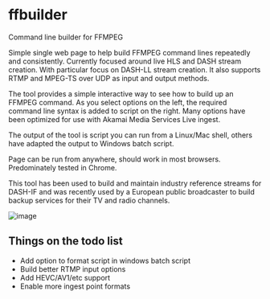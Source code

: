 # ffbuilder
Command line builder for FFMPEG

Simple single web page to help build FFMPEG command lines repeatedly and consistently.
Currently focused around live HLS and DASH stream creation. With particular focus on DASH-LL stream creation.
It also supports RTMP and MPEG-TS over UDP as input and output methods.

The tool provides a simple interactive way to see how to build up an FFMPEG command.
As you select options on the left, the required command line syntax is added to script on the right.
Many options have been optimized for use with Akamai Media Services Live ingest.

The output of the tool is script you can run from a Linux/Mac shell, others have adapted the output to Windows batch script.

Page can be run from anywhere, should work in most browsers. Predominately tested in Chrome. 

This tool has been used to build and maintain industry reference streams for DASH-IF and was recently used by a European public broadcaster to build backup services for their TV and radio channels.

![image](https://user-images.githubusercontent.com/16843500/135630604-71ddba11-8dbb-41cd-b4ff-e9fedc252a25.png)

## Things on the todo list

- Add option to format script in windows batch script
- Build better RTMP input options
- Add HEVC/AV1/etc support
- Enable more ingest point formats
